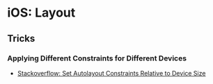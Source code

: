 # iOS: Layout
## Tricks
### Applying Different Constraints for Different Devices
- [Stackoverflow: Set Autolayout Constraints Relative to Device Size](http://stackoverflow.com/questions/29179537/set-autolayout-constraints-relative-to-device-size)